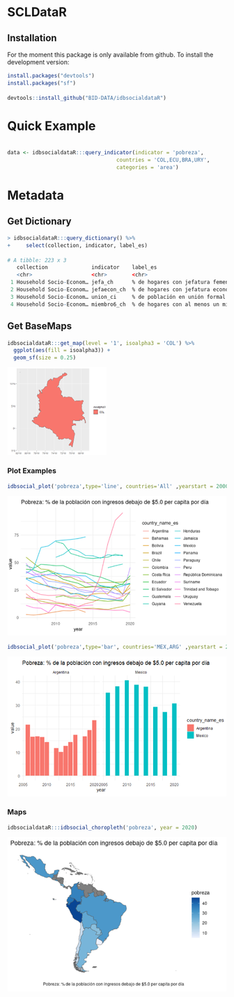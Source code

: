 
# SCLDataR



## Installation
For the moment this package is only available from github.
To install the development version:

``` r
install.packages("devtools")
install.packages("sf")

devtools::install_github("BID-DATA/idbsocialdataR") 

```

Quick Example
=======

``` r

data <- idbsocialdataR:::query_indicator(indicator = 'pobreza',
                                   countries = 'COL,ECU,BRA,URY',
                                   categories = 'area')
```

# Metadata
## Get Dictionary

```r
> idbsocialdataR:::query_dictionary() %>% 
+     select(collection, indicator, label_es)

# A tibble: 223 x 3
   collection              indicator    label_es                             
   <chr>                   <chr>        <chr>                                
 1 Household Socio-Econom… jefa_ch      % de hogares con jefatura femenina   
 2 Household Socio-Econom… jefaecon_ch  % de hogares con jefatura económica …
 3 Household Socio-Econom… union_ci     % de población en unión formal o inf…
 4 Household Socio-Econom… miembro6_ch  % de hogares con al menos un miembro…
```


## Get BaseMaps

```r
idbsocialdataR:::get_map(level = '1', isoalpha3 = 'COL') %>% 
  ggplot(aes(fill = isoalpha3)) +
  geom_sf(size = 0.25)
```

<img src="inst/img/query_map.png" width=45% >




### Plot Examples

``` r
idbsocial_plot('pobreza',type='line', countries='All' ,yearstart = 2000, yearend = 2020, categories='All')

```

![e_g](inst/img/plot_line.png)

``` r
idbsocial_plot('pobreza',type='bar', countries='MEX,ARG' ,yearstart = 2000, yearend = 2020, categories='sex')

```

![e_g](inst/img/plot_bar.png)


### Maps
``` r
idbsocialdataR:::idbsocial_choropleth('pobreza', year = 2020)

```

![e_g](inst/img/plot_map.png)

